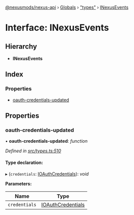 [@nexusmods/nexus-api](../README.md) › [Globals](../globals.md) › ["types"](../modules/_types_.md) › [INexusEvents](_types_.inexusevents.md)

# Interface: INexusEvents

## Hierarchy

* **INexusEvents**

## Index

### Properties

* [oauth-credentials-updated](_types_.inexusevents.md#oauth-credentials-updated)

## Properties

###  oauth-credentials-updated

• **oauth-credentials-updated**: *function*

*Defined in [src/types.ts:510](https://github.com/Nexus-Mods/node-nexus-api/blob/5dbdef6/src/types.ts#L510)*

#### Type declaration:

▸ (`credentials`: [IOAuthCredentials](_types_.ioauthcredentials.md)): *void*

**Parameters:**

Name | Type |
------ | ------ |
`credentials` | [IOAuthCredentials](_types_.ioauthcredentials.md) |
